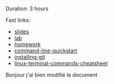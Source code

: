 Duration: 3 hours

Fast links:

- [slides](content/slides.md)
- [lab](content/lab.md)
- [homework](content/homework.md)
- [command-line-quickstart](content/command-line-quickstart.md)
- [installing-git](content/installing-git.md)
- [linux-terminal-commands-cheatsheet](content/linux-terminal-command-reference.md)

Bonjour j'ai bien modifié le document